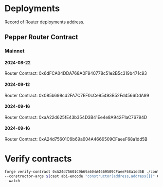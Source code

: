 # Deployments

Record of Router deployments address.

## Pepper Router Contract

### Mainnet

#### 2024-08-22

  Router Contract: 0x6dFCA04DDA768A0F940778c51e2B5c319b471c93

#### 2024-09-12

  Router Contract: 0x085b698cd2FA7C7EF0cCe95493B52Fd4566DdA99

#### 2024-09-16

  Router Contract: 0xaA22d625fE43b354D3B41Ee4e8A942F1aC76794D

#### 2024-09-16

  Router Contract: 0xA24d75601C9b69a604A4669509CFaeeF68a1dd5B

# Verify contracts

```bash
forge verify-contract 0xA24d75601C9b69a604A4669509CFaeeF68a1dd5B ./contracts/PepperRouteProcessor.sol:PepperRouteProcessor \
--constructor-args $(cast abi-encode "constructor(address,address[])" 0xa90EA397380DA7f790E4062f5BF4aF470b9099AC '[0xA1D2fc16b435F91295420D40d6a98bB1302080D9, 0x6F6623B00B0b2eAEFA47A4fDE06d6931F7121722]') \
--watch
```
